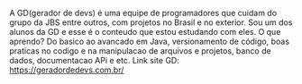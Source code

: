 A GD(gerador de devs) é uma equipe de programadores que cuidam do grupo da JBS entre outros, com projetos no Brasil e no exterior. 
Sou um dos alunos da GD e esse é o conteudo que estou estudando com eles.
O que aprendo? Do basico ao avancado em Java, versionamento de código, boas praticas no codigo e na manipulacao de arquivos e projetos, banco de dados, documentacao APi e etc. 
Link site GD: https://geradordedevs.com.br/
